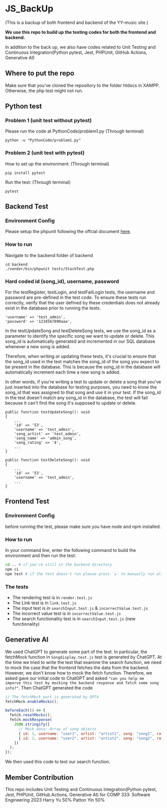 # JS_BackUp

(This is a backup of both frontend and backend of the YY-music site.)

**We use this repo to build up the testing codes for both the frontend and backend.**

In addition to the back up, we also have codes related to Unit Testing and Continuous Integration(Python pytest, Jest, PHPUnit, GitHub Actions, Generative AI) 

## Where to put the repo

Make sure that you've cloned the repository to the folder htdocs in XAMPP. Otherwise, the php test might not run.

## Python test

### Problem 1 (unit test without pytest)

Please run the code at PythonCode/problem1.py (Through terminal)

```
python -u "PythonCode/problem1.py"
```

### Problem 2 (unit test with pytest)

How to set up the environment: (Through terminal)

```
pip install pytest
```

Run the test: (Through terminal)

```
pytest
```

## Backend Test

### Environment Config

Please setup the phpunit following the offcial document [here](https://docs.phpunit.de/en/9.6/installation.html).

### How to run

Navigate to the backend folder of backend

```
cd backend
./vendor/bin/phpunit tests/StackTest.php
```

### Hard coded id (song_id), username, password

For the testRegister, testLogin, and testFailLogin tests, the username and password are pre-defined in the test code. To ensure these tests run correctly, verify that the user defined by these credentials does not already exist in the database prior to running the tests.

```
'username' => 'test_admin',
'password' => '1234567890aaa',
```

In the testUpdateSong and testDeleteSong tests, we use the song_id as a parameter to identify the specific song we want to update or delete. This song_id is automatically generated and incremented in our SQL database whenever a new song is added.

Therefore, when writing or updating these tests, it's crucial to ensure that the song_id used in the test matches the song_id of the song you expect to be present in the database. This is because the song_id in the database will automatically increment each time a new song is added.

In other words, if you're writing a test to update or delete a song that you've just inserted into the database for testing purposes, you need to know the song_id that was assigned to that song and use it in your test. If the song_id in the test doesn't match any song_id in the database, the test will fail because it can't find the song it's supposed to update or delete.

```
public function testUpdateSong(): void
{
    ...
    'id' => '53',
    'username' => 'test_admin',
    'song_artist' => 'test_admin',
    'song_name' => 'admin_song',
    'song_rating' => '4',
    ...
}
```

```
public function testDeleteSong(): void
{
    ...
    'id' => '53',
    'username' => 'test_admin',
    ...
}
```

## Frontend Test

### Environment Config

before running the test, please make sure you have node and npm installed.

### How to run

In your command line, enter the following command to build the environment and then run the test:

```bash
cd .. # if you're still in the backend directory
npm ci
npm test # if the test doesn't run please press `a` to manually run all the tests
```

### The tests

- The rendering test is in `render.test.js`
- The Link test is in `link.test.js`
- The input test is in `searchInput.test.js` & `incorrectValue.test.js`
- The incorrect value test is in `incorrectValue.test.js`
- The search functionality test is in `searchInput.test.js` (new functionality)

## Generative AI

We used ChatGPT to generate some part of the test. In particular, the fetchMock function in `Songdisplay.test.js` test is generated by ChatGPT. At the time we tried to write the test that examine the search function, we need to mock the case that the frontend fetches the data from the backend. However, we don't know how to mock the fetch function. Therefore, we asked gave our initial code to ChatGPT and asked `"can you help me imporve this test by mocking the backend response and fetch some song info?"`. Then ChatGPT generated the code

```javascript
// The fetchMock part is generated by GPT4
fetchMock.enableMocks();

beforeEach(() => {
  fetch.resetMocks();
  fetch.mockResponse(
    JSON.stringify([
      // Mock data: Array of song objects
      { id: 1, username: "user1", artist: "artist1", song: "song1", rating: 3 },
      { id: 2, username: "user2", artist: "artist2", song: "song2", rating: 5 },
    ])
  );
});
```

We then used this code to test our search function.

## Member Contribution
This repo includes Unit Testing and Continuous Integration(Python pytest, Jest, PHPUnit, GitHub Actions, Generative AI) for COMP 333: Software Engineering 2023
Harry Yu 50%
Patton Yin 50%
